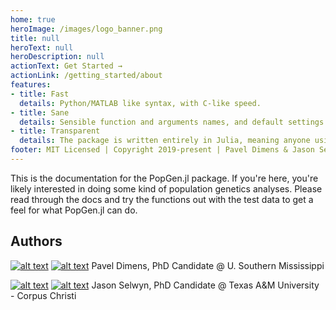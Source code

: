 ```yaml
---
home: true
heroImage: /images/logo_banner.png
title: null
heroText: null
heroDescription: null
actionText: Get Started →
actionLink: /getting_started/about
features:
- title: Fast
  details: Python/MATLAB like syntax, with C-like speed.
- title: Sane
  details: Sensible function and arguments names, and default settings. Get more done without scratching your head.
- title: Transparent
  details: The package is written entirely in Julia, meaning anyone using the package can investigate the internals and root out errors or inconsistencies. 
footer: MIT Licensed | Copyright 2019-present | Pavel Dimens & Jason Selwyn
---
```


This is the documentation for the PopGen.jl package. If you're here, you're likely interested in doing some kind of population genetics analyses. Please read through the docs and try the functions out with the test data to get a feel for what PopGen.jl can do. 

## Authors

[![alt text](/images/orcid.png)](https://orcid.org/0000-0003-3823-0373) [![alt text](/images/twitter.png)](https://twitter.com/PVDimens) Pavel Dimens, PhD Candidate @ U. Southern Mississippi

[![alt text](/images/orcid.png)](http://orcid.org/0000-0002-9100-217X) [![alt text](/images/twitter.png)](https://twitter.com/JasonSelwyn) Jason Selwyn, PhD Candidate @ Texas A&M University - Corpus Christi 
